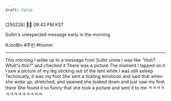 ```yaml
---
draft: false
---
```

[250226] 🐣💭 09:43 PM KST

Sullin's unexpected message early in the morning

#JooBin #주빈 #fromm
___

This morning
I woke up to a message from Sullin unnie
I was like *"Huh? What's this?"* and checked it 
There was a picture
The moment I tapped on it
I saw a picture of my leg sticking out of the tent while I was still asleep 
Technically, it was my foot
She sent a tickling emoticon and said that
when she woke up, stretched, and yawned
she looked down and just saw my foot there
She found it so funny that she took a picture and sent it to me
ㅋㅋㅋㅋㅋㅋㅋㅋㅋㅋㅋㅋㅋ